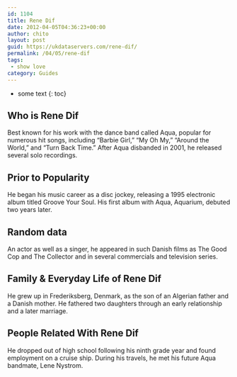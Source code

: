 ```yaml
---
id: 1104
title: Rene Dif
date: 2012-04-05T04:36:23+00:00
author: chito
layout: post
guid: https://ukdataservers.com/rene-dif/
permalink: /04/05/rene-dif
tags:
 - show love
category: Guides
---
```


* some text
{: toc}
          
          
## Who is  Rene Dif
                  
                  
                  
Best known for his work with the dance band called Aqua, popular for numerous hit songs, including &#8220;Barbie Girl,&#8221; &#8220;My Oh My,&#8221; &#8220;Around the World,&#8221; and &#8220;Turn Back Time.&#8221; After Aqua disbanded in 2001, he released several solo recordings.
                  
                
                
                
## Prior to Popularity 
                  
                  
                  
He began his music career as a disc jockey, releasing a 1995 electronic album titled Groove Your Soul. His first album with Aqua, Aquarium, debuted two years later.
                  
                
                
                
## Random data 
                  
                  
                  
An actor as well as a singer, he appeared in such Danish films as The Good Cop and The Collector and in several commercials and television series.
                  
                
                
                
## Family & Everyday Life of Rene Dif
                  
                  
                  
He grew up in Frederiksberg, Denmark, as the son of an Algerian father and a Danish mother. He fathered two daughters through an early relationship and a later marriage.
                  
                
                
                
## People Related With  Rene Dif
                  
                  
                  
He dropped out of high school following his ninth grade year and found employment on a cruise ship. During his travels, he met his future Aqua bandmate, Lene Nystrom.
                  
                
              
            
          
          
          
    
    
  
